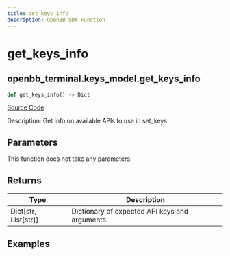 ```yaml
---
title: get_keys_info
description: OpenBB SDK Function
---
```


# get_keys_info

## openbb_terminal.keys_model.get_keys_info

```python title='openbb_terminal/keys_model.py'
def get_keys_info() -> Dict
```
[Source Code](https://github.com/OpenBB-finance/OpenBBTerminal/tree/main/openbb_terminal/keys_model.py#L169)

Description: Get info on available APIs to use in set_keys.

## Parameters

This function does not take any parameters.

## Returns

| Type | Description |
| ---- | ----------- |
| Dict[str, List[str]] | Dictionary of expected API keys and arguments |

## Examples

